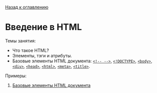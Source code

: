 [Назад к оглавлению](https://github.com/Vladislav-Lyuminarskiy/Web-course)

# Введение в HTML

Темы занятия:
- Что такое HTML?
- Элементы, тэги и атрибуты.
- Базовые элементы HTML документа: [`<!-- -->`](http://htmlbook.ru/html/!--), [`<!DOCTYPE>`](http://htmlbook.ru/html/!doctype), [`<body>`](http://htmlbook.ru/html/body), [`<div>`](http://htmlbook.ru/html/div), [`<head>`](http://htmlbook.ru/html/head), [`<html>`](http://htmlbook.ru/html/html), [`<meta>`](http://htmlbook.ru/html/meta), [`<title>`](http://htmlbook.ru/html/title).

Примеры:
1. [Базовые элементы HTML документа](https://github.com/Vladislav-Lyuminarskiy/Web-course/tree/master/01-HTML-1/introduction)
